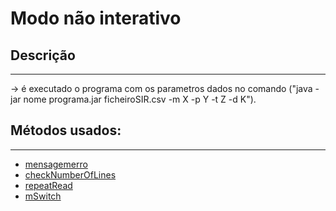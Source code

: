 # Modo não interativo

## Descrição ##
-------------------------

-> é executado o programa com os parametros dados no comando ("java -jar nome
programa.jar ficheiroSIR.csv -m X -p Y -t Z -d K").


## Métodos usados: ##
-------------------------

* [mensagemerro](métodos/mensagemerro.md)
* [checkNumberOfLines](métodos/checkNumberOfLines.md)
* [repeatRead](métodos/repeatRead.md)
* [mSwitch](métodos/mSwitch.md)
